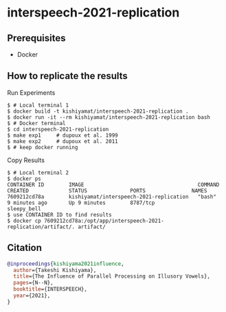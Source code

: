 # interspeech-2021-replication

## Prerequisites

- Docker

## How to replicate the results

Run Experiments

```shell
$ # Local terminal 1
$ docker build -t kishiyamat/interspeech-2021-replication .
$ docker run -it --rm kishiyamat/interspeech-2021-replication bash
$ # Docker terminal
$ cd interspeech-2021-replication
$ make exp1     # dupoux et al. 1999
$ make exp2     # dupoux et al. 2011
$ # keep docker running
```

Copy Results

```shell
$ # Local terminal 2
$ docker ps
CONTAINER ID        IMAGE                                     COMMAND             CREATED             STATUS              PORTS               NAMES
7609212cd78a        kishiyamat/interspeech-2021-replication   "bash"              9 minutes ago       Up 9 minutes        8787/tcp            sleepy_bell
$ use CONTAINER ID to find results
$ docker cp 7609212cd78a:/opt/app/interspeech-2021-replication/artifact/. artifact/
```

## Citation

```bibtex
@inproceedings{kishiyama2021influence,
  author={Takeshi Kishiyama},
  title={The Influence of Parallel Processing on Illusory Vowels},
  pages={N--N},
  booktitle={INTERSPEECH},
  year={2021},
}
```
